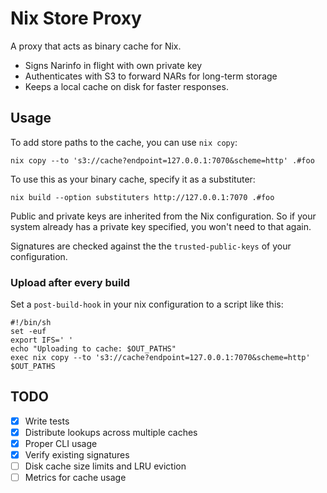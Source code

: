 # Nix Store Proxy

A proxy that acts as binary cache for Nix.

* Signs Narinfo in flight with own private key
* Authenticates with S3 to forward NARs for long-term storage
* Keeps a local cache on disk for faster responses.

## Usage

To add store paths to the cache, you can use `nix copy`:

    nix copy --to 's3://cache?endpoint=127.0.0.1:7070&scheme=http' .#foo

To use this as your binary cache, specify it as a substituter:

    nix build --option substituters http://127.0.0.1:7070 .#foo

Public and private keys are inherited from the Nix configuration. So if your
system already has a private key specified, you won't need to that again.

Signatures are checked against the the `trusted-public-keys` of your
configuration.

### Upload after every build

Set a `post-build-hook` in your nix configuration to a script like this:

    #!/bin/sh
    set -euf
    export IFS=' '
    echo "Uploading to cache: $OUT_PATHS"
    exec nix copy --to 's3://cache?endpoint=127.0.0.1:7070&scheme=http' $OUT_PATHS

## TODO

- [x] Write tests
- [x] Distribute lookups across multiple caches
- [x] Proper CLI usage
- [x] Verify existing signatures
- [ ] Disk cache size limits and LRU eviction
- [ ] Metrics for cache usage
